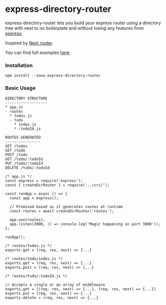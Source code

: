 # express-directory-router

express-directory-router lets you build your express router using a directory tree with next to no boilerplate and without losing any features from [express](https://github.com/expressjs/express).

Inspired by [Next router](https://github.com/vercel/next.js).

You can find full examples [here](examples)

### Installation

`npm install --save express-directory-router`

### Basic Usage

```
DIRECTORY STRUCTURE
-------------------
* app.js
- routes
  * todos.js
  - todo
    * index.js
    * :todoId.js

ROUTES GENERATED
----------------
GET /todos
GET /todo
POST /todo
GET /todo/:todoId
PUT /todo/:todoId
DELETE /todo/:todoId
```

```node
/* app.js */
const express = require('express');
const { createDirRouter } = require('../src/');

const runApp = async () => {
  const app = express();

  // Promised based as it generates routes at runtime
  const routes = await createDirRouter('routes');

  app.use(routes);
  app.listen(3000, () => console.log('Magic happening on port 3000'));
};

runApp();
```

```node
/* routes/todos.js */
exports.get = (req, res, next) => {...}
```

```node
/* routes/todo/index.js */
exports.get = (req, res, next) => {...}
exports.post = (req, res, next) => {...}
```

```node
/* routes/todo/:todoId.js */

// Accepts a single or an array of middleware
exports.get = [(req, res, next) => {...}, (req, res, next) => {...}]
exports.put = (req, res, next) => {...}
exports.delete = (req, res, next) => {...}
```
